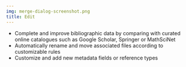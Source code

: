 ```yaml
---
img: merge-dialog-screenshot.png
title: Edit
---
```


- Complete and improve bibliographic data by comparing with curated online catalogues such as Google Scholar, Springer or MathSciNet
- Automatically rename and move associated files according to customizable rules
- Customize and add new metadata fields or reference types
